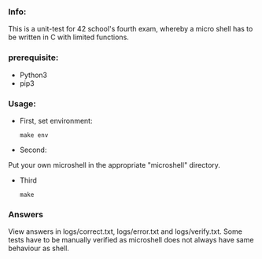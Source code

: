 ### Info:
This is a unit-test for 42 school's fourth exam, whereby a micro shell has to be written in C with limited functions.

### prerequisite:
* Python3
* pip3

### Usage:
* First, set environment:

  ```
  make env
  ```
* Second:

Put your own microshell in the appropriate "microshell" directory.
* Third

  ```
  make
  ```

### Answers
View answers in logs/correct.txt, logs/error.txt and logs/verify.txt. 
Some tests have to be manually verified as microshell does not always have same behaviour as shell.

